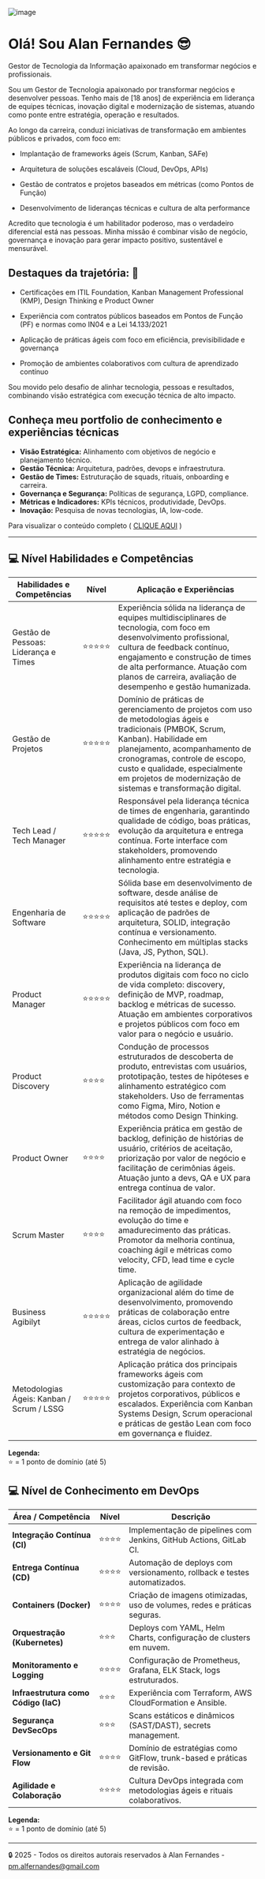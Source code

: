 
![image](https://github.com/user-attachments/assets/b0f053f3-b944-47f3-8aea-f6a1f74e11b6)

# Olá! Sou Alan Fernandes :sunglasses:
Gestor de Tecnologia da Informação apaixonado em transformar negócios e profissionais.

Sou um Gestor de Tecnologia apaixonado por transformar negócios e desenvolver pessoas. Tenho mais de [18 anos] de experiência em liderança de equipes técnicas, inovação digital e modernização de sistemas, atuando como ponte entre estratégia, operação e resultados.

Ao longo da carreira, conduzi iniciativas de transformação em ambientes públicos e privados, com foco em:

- Implantação de frameworks ágeis (Scrum, Kanban, SAFe)

- Arquitetura de soluções escaláveis (Cloud, DevOps, APIs)

- Gestão de contratos e projetos baseados em métricas (como Pontos de Função)

- Desenvolvimento de lideranças técnicas e cultura de alta performance

Acredito que tecnologia é um habilitador poderoso, mas o verdadeiro diferencial está nas pessoas. Minha missão é combinar visão de negócio, governança e inovação para gerar impacto positivo, sustentável e mensurável.

## Destaques da trajetória: :statue_of_liberty:

- Certificações em ITIL Foundation, Kanban Management Professional (KMP), Design Thinking e Product Owner

- Experiência com contratos públicos baseados em Pontos de Função (PF) e normas como IN04 e a Lei 14.133/2021

- Aplicação de práticas ágeis com foco em eficiência, previsibilidade e governança

- Promoção de ambientes colaborativos com cultura de aprendizado contínuo

Sou movido pelo desafio de alinhar tecnologia, pessoas e resultados, combinando visão estratégica com execução técnica de alto impacto.

## Conheça meu portfolio de conhecimento e experiências técnicas

- **Visão Estratégica:** Alinhamento com objetivos de negócio e planejamento técnico.
- **Gestão Técnica:** Arquitetura, padrões, devops e infraestrutura.
- **Gestão de Times:** Estruturação de squads, rituais, onboarding e carreira.
- **Governança e Segurança:** Políticas de segurança, LGPD, compliance.
- **Métricas e Indicadores:** KPIs técnicos, produtividade, DevOps.
- **Inovação:** Pesquisa de novas tecnologias, IA, low-code.

Para visualizar o conteúdo completo ( [CLIQUE AQUI](https://github.com/af-tech-manager/portfolio/tree/main) )

---

## 💻 Nível Habilidades e Competências

| Habilidades e Competências       | Nível        | Aplicação e Experiências                                             |
|----------------|--------------|--------------------------------------------------------------|
| Gestão de Pessoas: Liderança e Times         | :star::star::star::star::star: | Experiência sólida na liderança de equipes multidisciplinares de tecnologia, com foco em desenvolvimento profissional, cultura de feedback contínuo, engajamento e construção de times de alta performance. Atuação com planos de carreira, avaliação de desempenho e gestão humanizada. |
| Gestão de Projetos         | :star::star::star::star::star: | Domínio de práticas de gerenciamento de projetos com uso de metodologias ágeis e tradicionais (PMBOK, Scrum, Kanban). Habilidade em planejamento, acompanhamento de cronogramas, controle de escopo, custo e qualidade, especialmente em projetos de modernização de sistemas e transformação digital. |
| Tech Lead / Tech Manager      | :star::star::star::star::star:  | Responsável pela liderança técnica de times de engenharia, garantindo qualidade de código, boas práticas, evolução da arquitetura e entrega contínua. Forte interface com stakeholders, promovendo alinhamento entre estratégia e tecnologia. |
| Engenharia de Software        | :star::star::star::star::star:  | Sólida base em desenvolvimento de software, desde análise de requisitos até testes e deploy, com aplicação de padrões de arquitetura, SOLID, integração contínua e versionamento. Conhecimento em múltiplas stacks (Java, JS, Python, SQL). |
| Product Manager        | :star::star::star::star::star: | Experiência na liderança de produtos digitais com foco no ciclo de vida completo: discovery, definição de MVP, roadmap, backlog e métricas de sucesso. Atuação em ambientes corporativos e projetos públicos com foco em valor para o negócio e usuário. |
| Product Discovery       | :star::star::star::star: | Condução de processos estruturados de descoberta de produto, entrevistas com usuários, prototipação, testes de hipóteses e alinhamento estratégico com stakeholders. Uso de ferramentas como Figma, Miro, Notion e métodos como Design Thinking. |
| Product Owner        | :star::star::star::star: | Experiência prática em gestão de backlog, definição de histórias de usuário, critérios de aceitação, priorização por valor de negócio e facilitação de cerimônias ágeis. Atuação junto a devs, QA e UX para entrega contínua de valor. |
| Scrum Master      | :star::star::star::star: | Facilitador ágil atuando com foco na remoção de impedimentos, evolução do time e amadurecimento das práticas. Promotor da melhoria contínua, coaching ágil e métricas como velocity, CFD, lead time e cycle time. |
| Business Agibilyt       | :star::star::star::star::star:  | Aplicação de agilidade organizacional além do time de desenvolvimento, promovendo práticas de colaboração entre áreas, ciclos curtos de feedback, cultura de experimentação e entrega de valor alinhado à estratégia de negócios.  |
| Metodologias Ágeis: Kanban / Scrum / LSSG      | :star::star::star::star::star:  | Aplicação prática dos principais frameworks ágeis com customização para contexto de projetos corporativos, públicos e escalados. Experiência com Kanban Systems Design, Scrum operacional e práticas de gestão Lean com foco em governança e fluidez. |

**Legenda:**  
:star: = 1 ponto de domínio (até 5)


## 💻 Nível de Conhecimento em DevOps
| Área / Competência                   | Nível | Descrição                                                                |
| ------------------------------------ | ----- | ------------------------------------------------------------------------ |
| **Integração Contínua (CI)**         | ⭐⭐⭐⭐  | Implementação de pipelines com Jenkins, GitHub Actions, GitLab CI.       |
| **Entrega Contínua (CD)**            | ⭐⭐⭐⭐  | Automação de deploys com versionamento, rollback e testes automatizados. |
| **Containers (Docker)**              | ⭐⭐⭐⭐  | Criação de imagens otimizadas, uso de volumes, redes e práticas seguras. |
| **Orquestração (Kubernetes)**        | ⭐⭐⭐   | Deploys com YAML, Helm Charts, configuração de clusters em nuvem.        |
| **Monitoramento e Logging**          | ⭐⭐⭐⭐  | Configuração de Prometheus, Grafana, ELK Stack, logs estruturados.       |
| **Infraestrutura como Código (IaC)** | ⭐⭐⭐   | Experiência com Terraform, AWS CloudFormation e Ansible.                 |
| **Segurança DevSecOps**              | ⭐⭐⭐   | Scans estáticos e dinâmicos (SAST/DAST), secrets management.             |
| **Versionamento e Git Flow**         | ⭐⭐⭐⭐  | Domínio de estratégias como GitFlow, trunk-based e práticas de revisão.  |
| **Agilidade e Colaboração**          | ⭐⭐⭐⭐  | Cultura DevOps integrada com metodologias ágeis e rituais colaborativos. |


**Legenda:**  
:star: = 1 ponto de domínio (até 5)


---
:lock: 2025 - Todos os direitos autorais reservados à Alan Fernandes - pm.alfernandes@gmail.com

